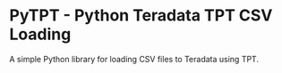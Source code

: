 # PyTPT - Python Teradata TPT CSV Loading

A simple Python library for loading CSV files to Teradata using TPT.
